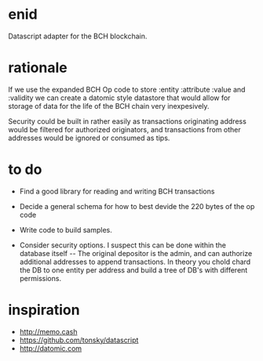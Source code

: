 # enid
Datascript adapter for the BCH blockchain. 

# rationale
If we use the expanded BCH Op code to store :entity :attribute :value and :validity we can create a datomic style datastore that would allow for storage of data for the life of the BCH chain very inexpesively.

Security could be built in rather easily as transactions originating address would be filtered for authorized originators, and transactions from other addresses would be ignored or consumed as tips.

# to do
* Find a good library for reading and writing BCH transactions

* Decide a general schema for how to best devide the 220 bytes of the op code 

* Write code to build samples.

* Consider security options. I suspect this can be done within the database itself -- The original depositor is the admin, and can authorize additional addresses to append transactions.  In theory you chold chard the DB to one entity per address and build a tree of DB's with different permissions.

# inspiration
* http://memo.cash
* https://github.com/tonsky/datascript
* http://datomic.com
